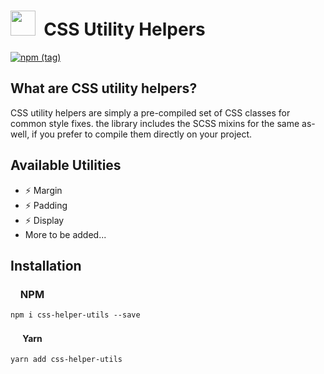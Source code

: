 # <img src="https://cdn.peiris.xyz/karapincha/karapincha-monochrome-sm.png" height="40" width="40" />&nbsp;&nbsp;CSS Utility Helpers

[![npm (tag)](https://img.shields.io/npm/v/css-helper-utils/latest?color=success&logo=GitHub)](https://www.npmjs.com/package/css-helper-utils)

## What are CSS utility helpers?
CSS utility helpers are simply a pre-compiled set of CSS classes for common style fixes. the library includes the SCSS mixins for the same as-well, if you prefer to compile them directly on your project.

## Available Utilities
- ⚡️ Margin
- ⚡️ Padding
- ⚡️ Display
- More to be added...

## Installation

### <img src="https://cdn.worldvectorlogo.com/logos/npm.svg" height="12" /> NPM
`npm i css-helper-utils --save`

#### <img src="https://cdn.worldvectorlogo.com/logos/yarn.svg" height="16" /> Yarn
`yarn add css-helper-utils`